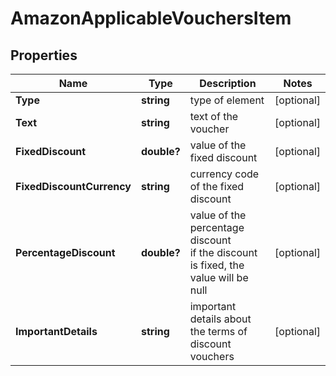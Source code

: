 # AmazonApplicableVouchersItem


## Properties

| Name | Type | Description | Notes |
|------------ | ------------- | ------------- | -------------|
**Type** | **string** | type of element |[optional]|
**Text** | **string** | text of the voucher |[optional]|
**FixedDiscount** | **double?** | value of the fixed discount |[optional]|
**FixedDiscountCurrency** | **string** | currency code of the fixed discount |[optional]|
**PercentageDiscount** | **double?** | value of the percentage discount<br>if the discount is fixed, the value will be null |[optional]|
**ImportantDetails** | **string** | important details about the terms of discount vouchers |[optional]|